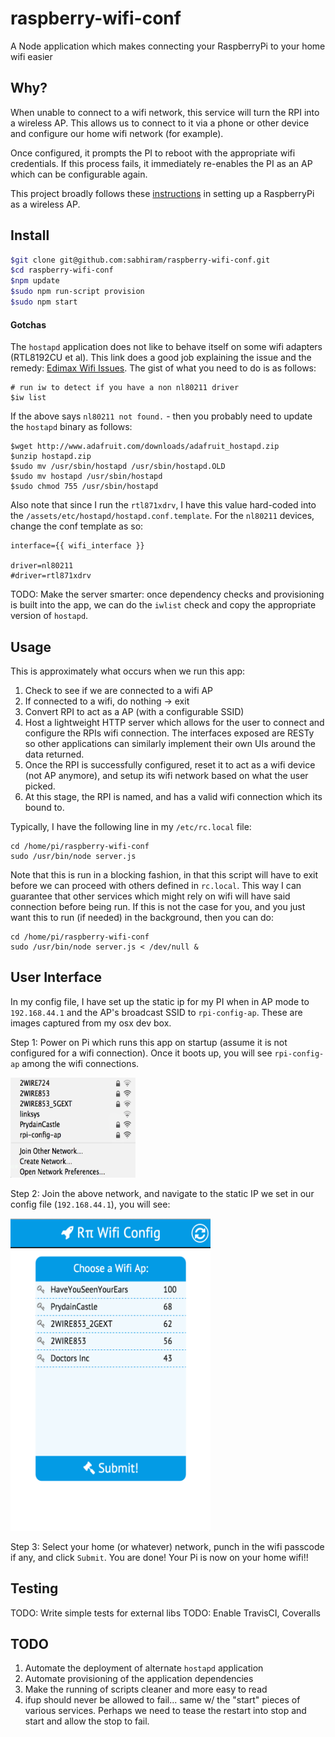 # raspberry-wifi-conf

A Node application which makes connecting your RaspberryPi to your home wifi easier

## Why?

When unable to connect to a wifi network, this service will turn the RPI into a wireless AP. This allows us to connect to it via a phone or other device and configure our home wifi network (for example).

Once configured, it prompts the PI to reboot with the appropriate wifi credentials. If this process fails, it immediately re-enables the PI as an AP which can be configurable again.

This project broadly follows these [instructions](http://www.maketecheasier.com/set-up-raspberry-pi-as-wireless-access-point/) in setting up a RaspberryPi as a wireless AP.

## Install

```sh
$git clone git@github.com:sabhiram/raspberry-wifi-conf.git
$cd raspberry-wifi-conf
$npm update
$sudo npm run-script provision
$sudo npm start
```

#### Gotchas

The `hostapd` application does not like to behave itself on some wifi adapters (RTL8192CU et al). This link does a good job explaining the issue and the remedy: [Edimax Wifi Issues](http://willhaley.com/blog/raspberry-pi-hotspot-ew7811un-rtl8188cus/). The gist of what you need to do is as follows:

```
# run iw to detect if you have a non nl80211 driver
$iw list
```

If the above says `nl80211 not found.` - then you probably need to update the `hostapd` binary as follows:
```
$wget http://www.adafruit.com/downloads/adafruit_hostapd.zip 
$unzip hostapd.zip
$sudo mv /usr/sbin/hostapd /usr/sbin/hostapd.OLD
$sudo mv hostapd /usr/sbin/hostapd
$sudo chmod 755 /usr/sbin/hostapd
```

Also note that since I run the `rtl871xdrv`, I have this value hard-coded into the `/assets/etc/hostapd/hostapd.conf.template`. For the `nl80211` devices, change the conf template as so:

```
interface={{ wifi_interface }}

driver=nl80211
#driver=rtl871xdrv
```

TODO: Make the server smarter: once dependency checks and provisioning is built into the app, we can do the `iwlist` check and copy the appropriate version of `hostapd`.

## Usage

This is approximately what occurs when we run this app:

1. Check to see if we are connected to a wifi AP
2. If connected to a wifi, do nothing -> exit
3. Convert RPI to act as a AP (with a configurable SSID)
4. Host a lightweight HTTP server which allows for the user to connect and configure the RPIs wifi connection. The interfaces exposed are RESTy so other applications can similarly implement their own UIs around the data returned.
5. Once the RPI is successfully configured, reset it to act as a wifi device (not AP anymore), and setup its wifi network based on what the user picked.
6. At this stage, the RPI is named, and has a valid wifi connection which its bound to.

Typically, I have the following line in my `/etc/rc.local` file:
```
cd /home/pi/raspberry-wifi-conf
sudo /usr/bin/node server.js
```

Note that this is run in a blocking fashion, in that this script will have to exit before we can proceed with others defined in `rc.local`. This way I can guarantee that other services which might rely on wifi will have said connection before being run. If this is not the case for you, and you just want this to run (if needed) in the background, then you can do:

```
cd /home/pi/raspberry-wifi-conf
sudo /usr/bin/node server.js < /dev/null &
```

## User Interface

In my config file, I have set up the static ip for my PI when in AP mode to `192.168.44.1` and the AP's broadcast SSID to `rpi-config-ap`. These are images captured from my osx dev box.

Step 1: Power on Pi which runs this app on startup (assume it is not configured for a wifi connection). Once it boots up, you will see `rpi-config-ap` among the wifi connections.

<img src="https://raw.githubusercontent.com/sabhiram/public-images/master/raspberry-wifi-conf/wifi_options.png" width="200px" height="160px" />

Step 2: Join the above network, and navigate to the static IP we set in our config file (`192.168.44.1`), you will see:

<img src="https://raw.githubusercontent.com/sabhiram/public-images/master/raspberry-wifi-conf/ui.png" width="320px" height="500px" />

Step 3: Select your home (or whatever) network, punch in the wifi passcode if any, and click `Submit`. You are done! Your Pi is now on your home wifi!!

## Testing

TODO: Write simple tests for external libs
TODO: Enable TravisCI, Coveralls

## TODO

1. Automate the deployment of alternate `hostapd` application
2. Automate provisioning of the application dependencies
3. Make the running of scripts cleaner and more easy to read
4. ifup should never be allowed to fail... same w/ the "start" pieces of various services. Perhaps we need to tease the restart into stop and start and allow the stop to fail.
